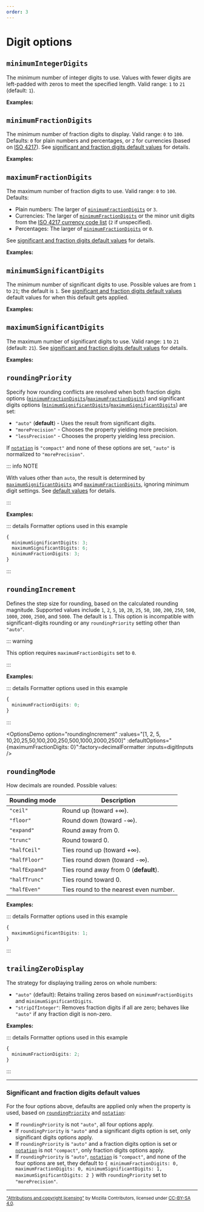 ```yaml
---
order: 3
---
```


<script setup>
import { decimalFormatter } from '@localizer/format-number';

const digitInputs = () => [
  ['1.2', 1.2],
  ['12.34', 12.34],
  ['123.456', 123.456],
  ['1234.5678', 1234.5678],
  ['12345.67891', 12345.67891]
];

const roundingInputs = () => [
  [`1.3`, 1.3],
  [`1.5`, 1.5],
  [`1.8`, 1.8],
  [`-1.3`, -1.3],
  [`-1.5`, -1.5],
  [`-1.8`, -1.8],
  [`2.5`,2.5],
  [`-2.5`,-2.5],
];

const zeroesInputs = () => [
  ['1', 1],
  ['1.01', 1.01],
  ['1.001', 1.001],
  ['1.0001', 1.0001],
];
</script>

# Digit options

## `minimumIntegerDigits`

The minimum number of integer digits to use. Values with fewer digits are left-padded with zeros to meet the specified length. Valid range: `1` to `21` (default: `1`).

**Examples:**

<OptionsDemo option="minimumIntegerDigits" :values="[1, 2, 3, 4]" :factory=decimalFormatter :inputs=digitInputs />

## `minimumFractionDigits`

The minimum number of fraction digits to display. Valid range: `0` to `100`. Defaults: `0` for plain numbers and percentages, or `2` for currencies (based on [ISO 4217](https://www.six-group.com/dam/download/financial-information/data-center/iso-currrency/lists/list-one.xml)). See [significant and fraction digits default values](#significant-and-fraction-digits-default-values) for details.

**Examples:**

<OptionsDemo option="minimumFractionDigits" :values="[1, 2, 3, 4]" :factory=decimalFormatter :inputs=digitInputs />

## `maximumFractionDigits`

The maximum number of fraction digits to use. Valid range: `0` to `100`. Defaults:

- Plain numbers: The larger of [`minimumFractionDigits`](#minimumfractiondigits) or `3`.
- Currencies: The larger of [`minimumFractionDigits`](#minimumfractiondigits) or the minor unit digits from the [ISO 4217 currency code list](https://www.six-group.com/dam/download/financial-information/data-center/iso-currrency/lists/list-one.xml) (`2` if unspecified).
- Percentages: The larger of [`minimumFractionDigits`](#minimumfractiondigits) or `0`.

See [significant and fraction digits default values](#significant-and-fraction-digits-default-values) for details.

**Examples:**

<OptionsDemo option="maximumFractionDigits" :values="[1, 2, 3, 4]" :factory=decimalFormatter :inputs=digitInputs />

## `minimumSignificantDigits`

The minimum number of significant digits to use. Possible values are from `1` to `21`; the default is `1`. See [significant and fraction digits default values](#significant-and-fraction-digits-default-values) default values for when this default gets applied.

**Examples:**

<OptionsDemo option="minimumSignificantDigits" :values="[1, 2, 3, 4]" :factory=decimalFormatter :inputs=digitInputs />

## `maximumSignificantDigits`

The maximum number of significant digits to use. Valid range: `1` to `21` (default: `21`). See [significant and fraction digits default values](#significant-and-fraction-digits-default-values) for details.

**Examples:**

<OptionsDemo option="maximumSignificantDigits" :values="[1, 2, 3, 4]" :factory=decimalFormatter :inputs=digitInputs />

## `roundingPriority`

Specify how rounding conflicts are resolved when both fraction digits options ([`minimumFractionDigits`](#minimumfractiondigits)/[`maximumFractionDigits`](#maximumfractiondigits)) and significant digits options ([`minimumSignificantDigits`](#minimumsignificantdigits)/[`maximumSignificantDigits`](#maximumsignificantdigits)) are set:

- `"auto"` (**default**) - Uses the result from significant digits.
- `"morePrecision"` - Chooses the property yielding more precision.
- `"lessPrecision"` - Chooses the property yielding less precision.

If [`notation`](presentation-options.md#notation) is `"compact"` and none of these options are set, `"auto"` is normalized to `"morePrecision"`.

::: info NOTE

With values other than `auto`, the result is determined by [`maximumSignificantDigits`](#maximumsignificantdigits) and [`maximumFractionDigits`](#maximumfractiondigits), ignoring minimum digit settings. See [default values](#significant-and-fraction-digits-default-values) for details.

:::

**Examples:**

::: details Formatter options used in this example

```typescript
{
  minimumSignificantDigits: 3;
  maximumSignificantDigits: 6;
  minimumFractionDigits: 3;
}
```

:::

<OptionsDemo option="roundingPriority" :defaultOptions="{ minimumSignificantDigits: 3, maximumSignificantDigits: 6, minimumFractionDigits: 3 }" :values="['auto','morePrecision','lessPrecision']" :factory=decimalFormatter :inputs=digitInputs />

## `roundingIncrement`

Defines the step size for rounding, based on the calculated rounding magnitude. Supported values include `1`, `2`, `5`, `10`, `20`, `25`, `50`, `100`, `200`, `250`, `500`, `1000`, `2000`, `2500`, and `5000`. The default is `1`. This option is incompatible with significant-digits rounding or any `roundingPriority` setting other than `"auto"`.

::: warning

This option requires `maximumFractionDigits` set to `0`.

:::

**Examples:**

::: details Formatter options used in this example

```typescript
{
  minimumFractionDigits: 0;
}
```

:::

<OptionsDemo option="roundingIncrement" :values="[1, 2, 5, 10,20,25,50,100,200,250,500,1000,2000,2500]" :defaultOptions="{maximumFractionDigits: 0}":factory=decimalFormatter :inputs=digitInputs />

## `roundingMode`

How decimals are rounded. Possible values:

| Rounding mode  | Description                            |
| -------------- | -------------------------------------- |
| `"ceil"`       | Round up (toward +∞).                  |
| `"floor"`      | Round down (toward -∞).                |
| `"expand"`     | Round away from 0.                     |
| `"trunc"`      | Round toward 0.                        |
| `"halfCeil"`   | Ties round up (toward +∞).             |
| `"halfFloor"`  | Ties round down (toward -∞).           |
| `"halfExpand"` | Ties round away from 0 (**default**).  |
| `"halfTrunc"`  | Ties round toward 0.                   |
| `"halfEven"`   | Ties round to the nearest even number. |

**Examples:**

::: details Formatter options used in this example

```typescript
{
  maximumSignificantDigits: 1;
}
```

:::

<OptionsDemo option="roundingMode" :defaultOptions="{ maximumSignificantDigits: 1 }" :values="['ceil','floor','expand','trunc','halfCeil','halfFloor','halfExpand','halfTrunc','halfEven']" :factory=decimalFormatter :inputs=roundingInputs />

## `trailingZeroDisplay`

The strategy for displaying trailing zeros on whole numbers:

- `"auto"` (default): Retains trailing zeros based on `minimumFractionDigits` and `minimumSignificantDigits`.
- `"stripIfInteger"`: Removes fraction digits if all are zero; behaves like `"auto"` if any fraction digit is non-zero.

**Examples:**

::: details Formatter options used in this example

```typescript
{
  minimumFractionDigits: 2;
}
```

:::

<OptionsDemo option="trailingZeroDisplay" :defaultOptions="{ minimumFractionDigits: 2 }" :values="['auto','stripIfInteger']" :factory=decimalFormatter :inputs=zeroesInputs />

---

### Significant and fraction digits default values

For the four options above, defaults are applied only when the property is used, based on [`roundingPriority`](#roundingpriority) and [`notation`](presentation-options.md#notation):

- If `roundingPriority` is not `"auto"`, all four options apply.
- If `roundingPriority` is `"auto"` and a significant digits option is set, only significant digits options apply.
- If `roundingPriority` is `"auto"` and a fraction digits option is set or [`notation`](presentation-options.md#notation) is not `"compact"`, only fraction digits options apply.
- If `roundingPriority` is `"auto"`, [`notation`](presentation-options.md#notation) is `"compact"`, and none of the four options are set, they default to `{ minimumFractionDigits: 0, maximumFractionDigits: 0, minimumSignificantDigits: 1, maximumSignificantDigits: 2 }` with `roundingPriority` set to `"morePrecision"`.

---

<small>

["Attributions and copyright licensing"](https://developer.mozilla.org/en-US/docs/MDN/Writing_guidelines/Attrib_copyright_license) by Mozilla Contributors, licensed under [CC-BY-SA 4.0](https://creativecommons.org/licenses/by-sa/4.0/).

</small>
